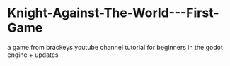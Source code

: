 # Knight-Against-The-World---First-Game
a game from brackeys youtube channel tutorial for beginners in the godot engine + updates
